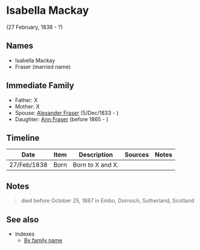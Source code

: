 ﻿---
layout: page
permalink: /people/i41556256
---

# Isabella Mackay
(27 February, 1838 - ?)

## Names

* Isabella Mackay
* Fraser (married name)

## Immediate Family

* Father: X
* Mother: X
* Spouse: [Alexander Fraser](./@i97086424@-alexander-fraser-b1833-12-5-d.md) (5/Dec/1833 - )
* Daughter: [Ann Fraser](./@i70425788@-ann-fraser-b1865-d.md) (before 1865 - )

## Timeline

Date | Item | Description | Sources | Notes
---|---|---|---|---
27/Feb/1838 | Born | Born to X and X. |  | 

## Notes

> died before October 25, 1887 in Embo, Dornoch, Sutherland, Scotland
>



## See also

- Indexes
  - [By family name](../index-by-family-name.md)
